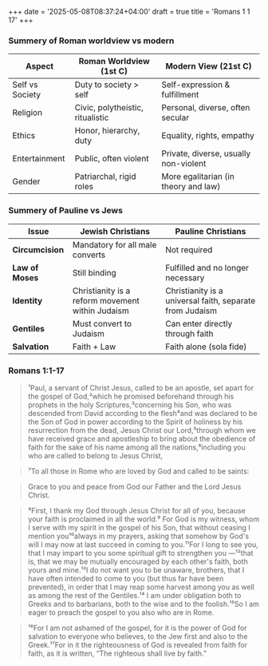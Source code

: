 +++
date = '2025-05-08T08:37:24+04:00'
draft = true
title = 'Romans 1 1 17'
+++

### Summery of Roman worldview vs modern

| Aspect          | Roman Worldview (1st C)          | Modern View (21st C)                  |
| --------------- | -------------------------------- | ------------------------------------- |
| Self vs Society | Duty to society > self           | Self-expression & fulfillment         |
| Religion        | Civic, polytheistic, ritualistic | Personal, diverse, often secular      |
| Ethics          | Honor, hierarchy, duty           | Equality, rights, empathy             |
| Entertainment   | Public, often violent            | Private, diverse, usually non-violent |
| Gender          | Patriarchal, rigid roles         | More egalitarian (in theory and law)  |


### Summery of Pauline vs Jews
| Issue            | Jewish Christians                                | Pauline Christians                                       |
| ---------------- | ------------------------------------------------ | -------------------------------------------------------- |
| **Circumcision** | Mandatory for all male converts                  | Not required                                             |
| **Law of Moses** | Still binding                                    | Fulfilled and no longer necessary                        |
| **Identity**     | Christianity is a reform movement within Judaism | Christianity is a universal faith, separate from Judaism |
| **Gentiles**     | Must convert to Judaism                          | Can enter directly through faith                         |
| **Salvation**    | Faith + Law                                      | Faith alone (sola fide)                                  |


### Romans 1:1-17
>¹Paul, a servant  of Christ Jesus, called to be an apostle, set apart for the gospel of God,²which he promised beforehand through his prophets in the holy Scriptures,³concerning his Son, who was descended from David  according to the flesh⁴and was declared to be the Son of God in power according to the Spirit of holiness by his resurrection from the dead, Jesus Christ our Lord,⁵through whom we have received grace and apostleship to bring about the obedience of faith for the sake of his name among all the nations,⁶including you who are called to belong to Jesus Christ,

>⁷To all those in Rome who are loved by God and called to be saints: 

>Grace to you and peace from God our Father and the Lord Jesus Christ.

>⁸First, I thank my God through Jesus Christ for all of you, because your faith is proclaimed in all the world.⁹ For God is my witness, whom I serve with my spirit in the gospel of his Son, that without ceasing I mention you¹⁰always in my prayers, asking that somehow by God's will I may now at last succeed in coming to you.¹¹For I long to see you, that I may impart to you some spiritual gift to strengthen you —¹²that is, that we may be mutually encouraged by each other's faith, both yours and mine.¹³I do not want you to be unaware, brothers,  that I have often intended to come to you (but thus far have been prevented), in order that I may reap some harvest among you as well as among the rest of the Gentiles.¹⁴ I am under obligation both to Greeks and to barbarians,  both to the wise and to the foolish.¹⁵So I am eager to preach the gospel to you also who are in Rome.

>¹⁶For I am not ashamed of the gospel, for it is the power of God for salvation to everyone who believes, to the Jew first and also to the Greek.¹⁷For in it the righteousness of God is revealed from faith for faith,  as it is written, “The righteous shall live by faith.”

